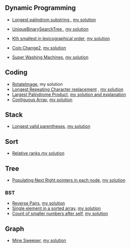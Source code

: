 

## Dynamic Programming

- [Longest palindrom substring ](https://leetcode.com/problems/longest-palindromic-substring/), [my solution](https://github.com/nberserk/codejam/blob/master/java/src/main/java/leetcode/LongestPalindromeSubstring_5.java)
- [UniqueBinarySearchTree ](https://leetcode.com/problems/unique-binary-search-trees/), [my solution](https://github.com/nberserk/codejam/blob/master/java/src/main/java/leetcode/UniqueBinarySearchTrees_96.java)
- [Kth smallest in lexicographical order](https://leetcode.com/problems/k-th-smallest-in-lexicographical-order/?tab=Description), [my solution](https://github.com/nberserk/codejam/blob/master/java/src/main/java/leetcode/KthSmallestInLexicographicalOrder_440.java)
- [Coin Change2](https://leetcode.com/problems/coin-change-2/), [my solution](https://github.com/nberserk/codejam/blob/master/java/src/main/java/leetcode/CoinChange2_518.java)

- [Super Washing Machines](https://leetcode.com/problems/super-washing-machines/), [my solution](https://github.com/nberserk/codejam/blob/master/java/src/main/java/leetcode/SuperWashingMachines_517.java)

## Coding

- [RotateImage](https://leetcode.com/problems/rotate-image/), my solution
- [Longest Repeating Character replacement](https://leetcode.com/problems/longest-repeating-character-replacement/) , [my solution](https://github.com/nberserk/codejam/blob/master/java/src/main/java/leetcode/LongestRepeatingCharacterReplacement_424.java)
- [Largest Palindrome Product](https://leetcode.com/problems/largest-palindrome-product/), [my solution and explanation](https://github.com/nberserk/codejam/blob/master/java/src/main/java/leetcode/LargestPalindromProduct_479.java)
- [Contiguous Array](https://leetcode.com/problems/contiguous-array/), [my solution](https://github.com/nberserk/codejam/blob/master/java/src/main/java/leetcode/ContiguousArray_525.java)

## Stack

- [Longest valid parentheses](https://leetcode.com/problems/longest-valid-parentheses/?tab=Description), [my solution](https://github.com/nberserk/codejam/blob/master/java/src/main/java/leetcode/LongestValidParenthese_32.java)

## Sort

- [Relative ranks](https://leetcode.com/problems/relative-ranks/),[my solution](https://github.com/nberserk/codejam/blob/master/java/src/main/java/leetcode/RelativeRanks_506.java)

## Tree

- [Populating Next Right pointers in each node](https://leetcode.com/problems/populating-next-right-pointers-in-each-node), [my solution](https://github.com/nberserk/codejam/blob/master/java/src/main/java/leetcode/PopulatingNextRightPointers_116.java)

### BST

- [Reverse Pairs](https://leetcode.com/contest/leetcode-weekly-contest-19/problems/reverse-pairs/), [my solution](https://github.com/nberserk/codejam/blob/master/java/src/main/java/leetcode/ReversePairs_493.java)
- [Single element in a sorted array](https://leetcode.com/problems/single-element-in-a-sorted-array/), [my solution](https://github.com/nberserk/codejam/blob/master/java/src/main/java/leetcode/SingleElementInSortedArray_540.java)
- [Count of smaller numbers after self](https://leetcode.com/problems/count-of-smaller-numbers-after-self/), [my solution]()

## Graph

- [Mine Sweeper](https://leetcode.com/problems/minesweeper/), [my solution](https://github.com/nberserk/codejam/blob/master/java/src/main/java/leetcode/MineSweeper_529.java)